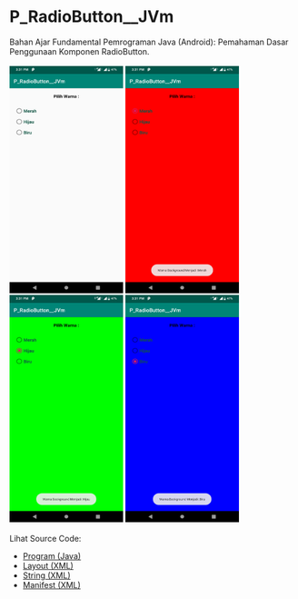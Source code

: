 # P_RadioButton__JVm
Bahan Ajar Fundamental Pemrograman Java (Android): Pemahaman Dasar Penggunaan Komponen RadioButton.<br><br>
<img src="https://github.com/RizkyKhapidsyah/P_RadioButton__JVm/blob/master/result/Screenshot_20191127-153126.png" target="_blank" height=400px width=200px>
<img src="https://github.com/RizkyKhapidsyah/P_RadioButton__JVm/blob/master/result/Screenshot_20191127-153132.png" target="_blank" height=400px width=200px>
<img src="https://github.com/RizkyKhapidsyah/P_RadioButton__JVm/blob/master/result/Screenshot_20191127-153137.png" target="_blank" height=400px width=200px>
<img src="https://github.com/RizkyKhapidsyah/P_RadioButton__JVm/blob/master/result/Screenshot_20191127-153142.png" target="_blank" height=400px width=200px><br><br>
Lihat Source Code:<br>
- <a href="https://github.com/RizkyKhapidsyah/P_RadioButton__JVm/blob/master/app/src/main/java/com/rizkykhapidsyah/p_radiobutton__jvm/MainActivity.java">Program (Java)</a><br>
- <a href="https://github.com/RizkyKhapidsyah/P_RadioButton__JVm/blob/master/app/src/main/res/layout/activity_main.xml">Layout (XML)</a><br>
- <a href="https://github.com/RizkyKhapidsyah/P_RadioButton__JVm/blob/master/app/src/main/res/values/strings.xml">String (XML)</a><br>
- <a href="https://github.com/RizkyKhapidsyah/P_RadioButton__JVm/blob/master/app/src/main/AndroidManifest.xml">Manifest (XML)</a>
